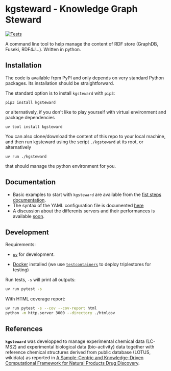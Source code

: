 # kgsteward - Knowledge Graph Steward

[![Tests](https://github.com/sib-swiss/kgsteward/actions/workflows/tests.yml/badge.svg)](https://github.com/sib-swiss/kgsteward/actions/workflows/tests.yml)

A command line tool to help manage the content of RDF store (GraphDB, Fuseki, RDF4J...). Written in python.

## Installation

The code is available frpm PyPI and only depends on very standard Python packages. Its installation should be straightforward.

The standard option is to install `kgsteward` with `pip3`:

```shell
pip3 install kgsteward
```
or alternatively, if you don't like to play yourself with virtual environment and package dependencies 

```shell
uv tool install kgsteward
```
You can also clone/download the content of this repo to your local machine, and then 
run kgsteward using the script `./kgsteward` at its root, or alternatively

```shell
uv run ./kgsteward
```
that should manage the python environment for you.

## Documentation

- Basic examples to start with `kgsteward` are available from the [fist steps documentation](doc/first_steps/README.md). 
- The syntax of the YAML configuration file is documented [here](doc/yamldoc.md)
- A discussion about the differents servers and their performances is available [soon](doc/discussion/README.md).

## Development

Requirements:

- [`uv`](https://docs.astral.sh/uv/) for development.

- [Docker](https://docs.docker.com/engine/install/) installed (we use [`testcontainers`](https://github.com/testcontainers/testcontainers-python) to deploy triplestores for testing)

Run tests, `-s` will print all outputs:

```bash
uv run pytest -s
```

With HTML coverage report:

```bash
uv run pytest -s --cov --cov-report html
python -m http.server 3000 --directory ./htmlcov
```

## References

__`kgsteward`__ was developped to manage experimental chemical data (LC-MS2) and experimental biological data (bio-activity) data together with reference chemical structures derived from public database (LOTUS, wikidata) as reported in [A Sample-Centric and Knowledge-Driven Computational Framework for Natural Products Drug Discovery](https://doi.org/10.1021/acscentsci.3c00800).
